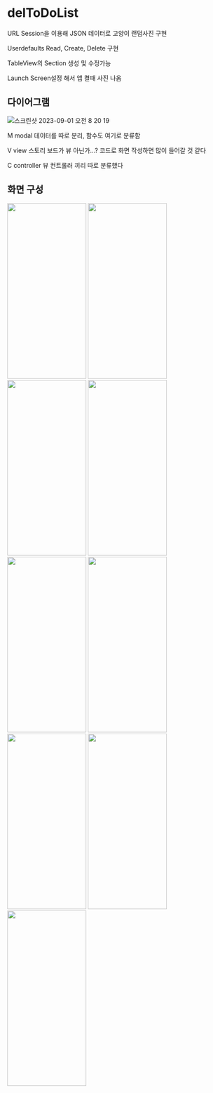 # delToDoList
URL Session을 이용해 JSON 데이터로 고양이 랜덤사진 구현  

Userdefaults Read, Create, Delete 구현  

TableView의 Section 생성 및 수정가능  

Launch Screen설정 해서 앱 켤때 사진 나옴  



## 다이어그램
![스크린샷 2023-09-01 오전 8 20 19](https://github.com/wjdehdry3/delToDoList/assets/64249456/be924011-96d5-4ccf-b4a2-c08f396bd467)


M  modal        데이터를 따로 분리, 함수도 여기로 분류함

V  view         스토리 보드가 뷰 아닌가...? 코드로 화면 작성하면 많이 들어갈 것 같다

C  controller   뷰 컨트롤러 끼리 따로 분류했다



## 화면 구성
<img src= "https://github.com/wjdehdry3/delToDoList/assets/64249456/11061eea-6a4e-4efa-9773-1c18cf28c1d9.png" width="180" height="400"/>
 <img src="https://github.com/wjdehdry3/delToDoList/assets/64249456/6603f870-6404-492b-b88e-7036db9b04ba.png" width="180" height="400"/>
 <img src="https://github.com/wjdehdry3/delToDoList/assets/64249456/3131b66f-1ab7-4ead-8f55-3f6556f22d04.png" width="180" height="400"/>
 <img src="https://github.com/wjdehdry3/delToDoList/assets/64249456/baed78f0-2657-46dd-9685-20579da55fff.png" width="180" height="400"/>
<img src="https://github.com/wjdehdry3/delToDoList/assets/64249456/43e6a0cb-eace-41d3-b52a-d48bcd4c751e.png" width="180" height="400"/>

  <img src= "https://github.com/wjdehdry3/delToDoList/assets/64249456/27478d3e-fb2a-4676-9560-43dbc19bc0df.png" width="180" height="400"/>
 <img src="https://github.com/wjdehdry3/delToDoList/assets/64249456/7313c665-0f46-4067-94ff-a6e7e217e9a2.png" width="180" height="400"/>
 <img src="https://github.com/wjdehdry3/delToDoList/assets/64249456/1cf3897e-605c-42a3-a222-6a29dd7a8f69.png" width="180" height="400"/>
 <img src="https://github.com/wjdehdry3/delToDoList/assets/64249456/046b3d83-abf1-467f-afcd-f64744d85293.png" width="180" height="400"/>

